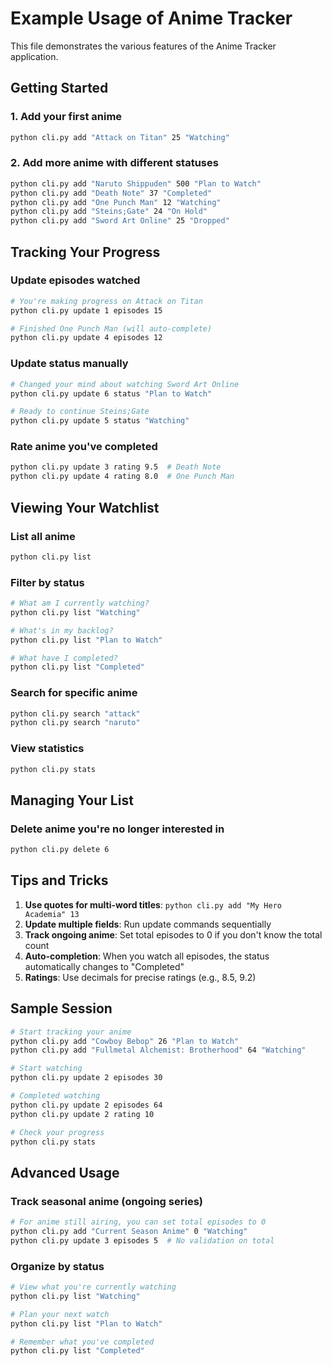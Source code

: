 # Example Usage of Anime Tracker

This file demonstrates the various features of the Anime Tracker application.

## Getting Started

### 1. Add your first anime
```bash
python cli.py add "Attack on Titan" 25 "Watching"
```

### 2. Add more anime with different statuses
```bash
python cli.py add "Naruto Shippuden" 500 "Plan to Watch"
python cli.py add "Death Note" 37 "Completed"
python cli.py add "One Punch Man" 12 "Watching"
python cli.py add "Steins;Gate" 24 "On Hold"
python cli.py add "Sword Art Online" 25 "Dropped"
```

## Tracking Your Progress

### Update episodes watched
```bash
# You're making progress on Attack on Titan
python cli.py update 1 episodes 15

# Finished One Punch Man (will auto-complete)
python cli.py update 4 episodes 12
```

### Update status manually
```bash
# Changed your mind about watching Sword Art Online
python cli.py update 6 status "Plan to Watch"

# Ready to continue Steins;Gate
python cli.py update 5 status "Watching"
```

### Rate anime you've completed
```bash
python cli.py update 3 rating 9.5  # Death Note
python cli.py update 4 rating 8.0  # One Punch Man
```

## Viewing Your Watchlist

### List all anime
```bash
python cli.py list
```

### Filter by status
```bash
# What am I currently watching?
python cli.py list "Watching"

# What's in my backlog?
python cli.py list "Plan to Watch"

# What have I completed?
python cli.py list "Completed"
```

### Search for specific anime
```bash
python cli.py search "attack"
python cli.py search "naruto"
```

### View statistics
```bash
python cli.py stats
```

## Managing Your List

### Delete anime you're no longer interested in
```bash
python cli.py delete 6
```

## Tips and Tricks

1. **Use quotes for multi-word titles**: `python cli.py add "My Hero Academia" 13`
2. **Update multiple fields**: Run update commands sequentially
3. **Track ongoing anime**: Set total episodes to 0 if you don't know the total count
4. **Auto-completion**: When you watch all episodes, the status automatically changes to "Completed"
5. **Ratings**: Use decimals for precise ratings (e.g., 8.5, 9.2)

## Sample Session

```bash
# Start tracking your anime
python cli.py add "Cowboy Bebop" 26 "Plan to Watch"
python cli.py add "Fullmetal Alchemist: Brotherhood" 64 "Watching"

# Start watching
python cli.py update 2 episodes 30

# Completed watching
python cli.py update 2 episodes 64
python cli.py update 2 rating 10

# Check your progress
python cli.py stats
```

## Advanced Usage

### Track seasonal anime (ongoing series)
```bash
# For anime still airing, you can set total episodes to 0
python cli.py add "Current Season Anime" 0 "Watching"
python cli.py update 3 episodes 5  # No validation on total
```

### Organize by status
```bash
# View what you're currently watching
python cli.py list "Watching"

# Plan your next watch
python cli.py list "Plan to Watch"

# Remember what you've completed
python cli.py list "Completed"
```
